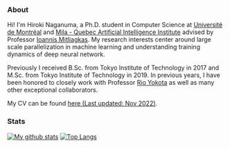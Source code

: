 ### About

Hi! I'm Hiroki Naganuma, a Ph.D. student in Computer Science at [Université de Montréal](https://www.umontreal.ca/) and [Mila - Quebec Artificial Intelligence Institute](https://mila.quebec/en/) advised by Professor [Ioannis Mitliagkas](http://mitliagkas.github.io/). My research interests center around large scale parallelization in machine learning and understanding training dynamics of deep neural network.

Previously I received B.Sc. from Tokyo Institute of Technology in 2017 and M.Sc. from Tokyo Institute of Technology in 2019. In previous years, I have been honored to closely work with Professor [Rio Yokota](https://www.rio.gsic.titech.ac.jp/en/member/yokota.html) as well as many other exceptional collaborators.

My CV can be found [here (Last updated: Nov 2022)](https://hiroki11x.github.io/files/CV_HirokiNAGANUMA.pdf).

### Stats

[![My github stats](https://github-readme-stats.vercel.app/api?username=hiroki11x&count_private=true)](https://github.com/anuraghazra/github-readme-stats) [![Top Langs](https://github-readme-stats.vercel.app/api/top-langs/?username=hiroki11x&hide=javascript,html,css,jupyter%20notebook)](https://github.com/anuraghazra/github-readme-stats)


<!--
**Hiroki11x/Hiroki11x** is a ✨ _special_ ✨ repository because its `README.md` (this file) appears on your GitHub profile.

Here are some ideas to get you started:

- 🔭 I’m currently working on ...
- 🌱 I’m currently learning ...
- 👯 I’m looking to collaborate on ...
- 🤔 I’m looking for help with ...
- 💬 Ask me about ...
- 📫 How to reach me: ...
- 😄 Pronouns: ...
- ⚡ Fun fact: ...
-->
